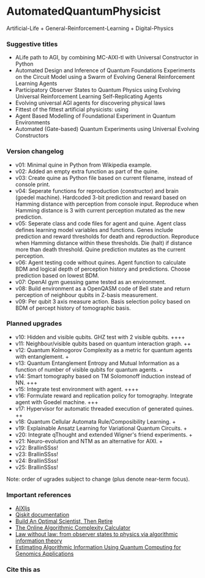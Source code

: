 # AutomatedQuantumPhysicist

Artificial-Life + General-Reinforcement-Learning + Digital-Physics

### Suggestive titles
* ALife path to AGI, by combining MC-AIXI-tl with Universal Constructor in Python
* Automated Design and Inference of Quantum Foundations Experiments on the Circuit Model using a Swarm of Evolving General Reinforcement Learning Agents
* Participatory Observer States to Quantum Physics using Evolving Universal Reinforcement Learning Self-Replicating Agents
* Evolving universal AGI agents for discovering physical laws
* Fittest of the fittest artificial physicists: using
* Agent Based Modelling of Foundational Experiment in Quantum Environments
* Automated (Gate-based) Quantum Experiments using Universal Evolving Constructors

### Version changelog
* v01: Minimal quine in Python from Wikipedia example.
* v02: Added an empty extra function as part of the quine.
* v03: Create quine as Python file based on current filename, instead of console print.
* v04: Seperate functions for reproduction (constructor) and brain (goedel machine). Hardcoded 3-bit prediction and reward based on Hamming distance with perception from console input. Reproduce when Hamming distance is 3 with current perception mutated as the new prediction.
* v05: Seperate class and code files for agent and quine. Agent class defines learning model variables and functions. Genes include prediction and reward thresholds for death and reproduction. Reproduce when Hamming distance within these thresholds. Die (halt) if distance more than death threshold. Quine prediction mutates as the current perception.
* v06: Agent testing code without quines. Agent function to calculate BDM and logical depth of perception history and predictions. Choose prediction based on lowest BDM.
* v07: OpenAI gym guessing game tested as an environment.
* v08: Build environment as a OpenQASM code of Bell state and return perception of neighbour qubits in Z-basis measurement.
* v09: Per qubit 3 axis measure action. Basis selection policy based on BDM of percept history of tomographic basis.

### Planned upgrades
* v10: Hidden and visible qubits. GHZ test with 2 visible qubits. ++++
* v11: Neighbour/visible qubits based on quantum interaction graph. ++
* v12: Quantum Kolmogorov Complexity as a metric for quantum agents with entanglement. +
* v13: Quantum Entanglement Entropy and Mutual Information as a function of number of visible qubits for quantum agents. +
* v14: Smart tomography based on TM Solomonoff induction instead of NN. +++
* v15: Integrate test environment with agent. ++++
* v16: Formulate reward and replication policy for tomography. Integrate agent with Goedel machine. +++
* v17: Hypervisor for automatic threaded execution of generated quines. ++
* v18: Quantum Cellular Automata Rule/Composibility Learning. +
* v19: Explainable Ansatz Learning for Variational Quantum Circuits. +
* v20: Integrate qThought and extended Wigner's friend experiments. +
* v21: Neuro-evolution and NTM as an alternative for AIXI. +
* v22: BraIIinSSss!
* v23: BraIIinSSss!
* v24: BraIIinSSss!
* v25: BraIIinSSss!

Note: order of ugrades subject to change (plus denote near-term focus).

### Important references
* [AIXIjs](https://www.aslanides.io/aixijs/)
* [Qiskit documentation](https://qiskit.org/documentation/)
* [Build An Optimal Scientist, Then Retire](https://hplusmagazine.com/2010/01/05/build-optimal-scientist-then-retire/)
* [The Online Algorithmic Complexity Calculator](http://complexitycalculator.com/)
* [Law without law: from observer states to physics via algorithmic information theory](https://quantum-journal.org/papers/q-2020-07-20-301/)
* [Estimating Algorithmic Information Using Quantum Computing for Genomics Applications](https://www.mdpi.com/2076-3417/11/6/2696)

### Cite this as
